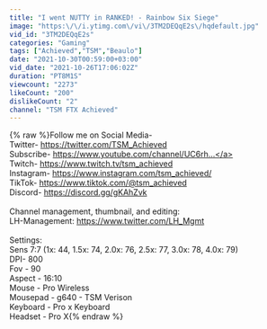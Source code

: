 ```yaml
---
title: "I went NUTTY in RANKED! - Rainbow Six Siege"
image: "https:\/\/i.ytimg.com\/vi\/3TM2DEQqE2s\/hqdefault.jpg"
vid_id: "3TM2DEQqE2s"
categories: "Gaming"
tags: ["Achieved","TSM","Beaulo"]
date: "2021-10-30T00:59:00+03:00"
vid_date: "2021-10-26T17:06:02Z"
duration: "PT8M1S"
viewcount: "2273"
likeCount: "200"
dislikeCount: "2"
channel: "TSM FTX Achieved"
---
```

{% raw %}Follow me on Social Media-<br />Twitter- <a rel="nofollow" target="blank" href="https://twitter.com/TSM_Achieved">https://twitter.com/TSM_Achieved</a><br />Subscribe- <a rel="nofollow" target="blank" href="https://www.youtube.com/channel/UC6rh...">https://www.youtube.com/channel/UC6rh...</a><br />Twitch- <a rel="nofollow" target="blank" href="https://www.twitch.tv/tsm_achieved">https://www.twitch.tv/tsm_achieved</a><br />Instagram- <a rel="nofollow" target="blank" href="https://www.instagram.com/tsm_achieved/">https://www.instagram.com/tsm_achieved/</a><br />TikTok- <a rel="nofollow" target="blank" href="https://www.tiktok.com/@tsm_achieved">https://www.tiktok.com/@tsm_achieved</a><br />Discord- <a rel="nofollow" target="blank" href="https://discord.gg/gKAhZvk">https://discord.gg/gKAhZvk</a><br /><br />Channel management, thumbnail, and editing:<br />LH-Management: <a rel="nofollow" target="blank" href="https://www.twitter.com/LH_Mgmt">https://www.twitter.com/LH_Mgmt</a><br /><br />Settings: <br />Sens 7:7 (1x: 44, 1.5x: 74, 2.0x: 76, 2.5x: 77, 3.0x: 78, 4.0x: 79)<br />DPI- 800<br />Fov - 90<br />Aspect - 16:10<br />Mouse - Pro Wireless<br />Mousepad - g640 - TSM Verison <br />Keyboard - Pro x Keyboard<br />Headset - Pro X{% endraw %}
